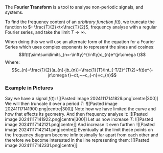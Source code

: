 The **Fourier Transform** is a tool to analyse non-periodic signals, and systems.

To find the frequency content of an *arbitrary function* $f(t)$, we truncate the function to $- \frac{T}{2}<t<\frac{T}{2}$, frequency analyse with a regular Fourier series, and take the limit $T\rightarrow\infty$.

When doing this we will use an alternate form of the equation for a Fourier Series which uses complex exponents to represent the sines and cosines:
$$f(t)\sim\sum\limits_{n=-\infty}^{\infty}c_{n}e^{jn\omega t}$$
Where:
$$c_{n}=\frac{1}{2}(a_{n}-jb_{n})=\frac{1}{T}\int_{-T/2}^{T/2}~f(t)e^{-jn\omega t}~dt,~~c_{-n}=c_{n}$$
### Example in Pictures
Say we have a signal $f(t)$:
![[Pasted image 20241117141826.png|centre|300]]
We will then truncate it over a period $T$:
![[Pasted image 20241117141900.png|centre|300]]
Note how we have limited the curve and how that effects its geometry.
And then frequency analyse it:
![[Pasted image 20241117141922.png|centre|300]]
Let us now increase $T$:
![[Pasted image 20241117142121.png|centre]]
And increase it even further:
![[Pasted image 20241117142141.png|centre]]
Eventually at the limit these points on the frequency diagram become infinitesimally far apart from each other and therefore we become interested in the line representing them:
![[Pasted image 20241117142331.png|centre]]
